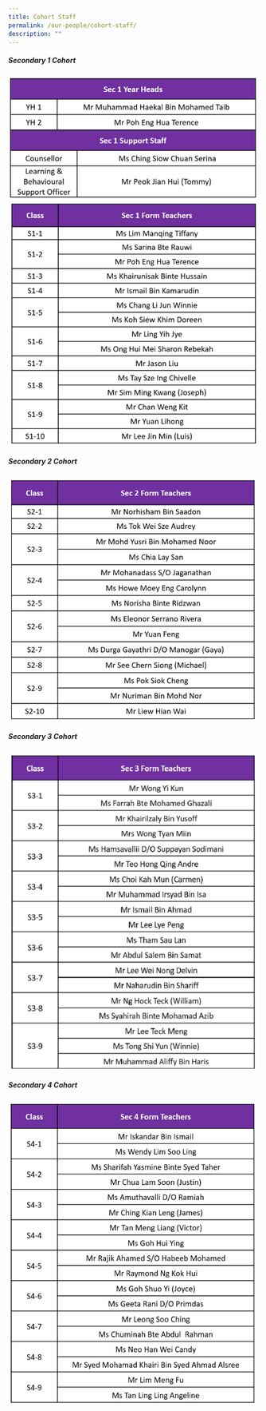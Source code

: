 ```yaml
---
title: Cohort Staff
permalink: /our-people/cohort-staff/
description: ""
---
```

##### **Secondary 1 Cohort**
<img style="width:500px" src="/images/sec%201%20yh%20support.png">

<img style="width:510px" src="/images/sec%201%20ft%202023%20oct.png">

##### **Secondary 2 Cohort**
<img style="width:500px" src="/images/sec%202%20ft%202023%20oct.png">

##### **Secondary 3 Cohort**
<img style="width:500px" src="/images/sec%203%20ft%202023%20oct.png">

##### **Secondary 4 Cohort**
<img style="width:500px" src="/images/sec%204%20ft%202023%20oct.png">